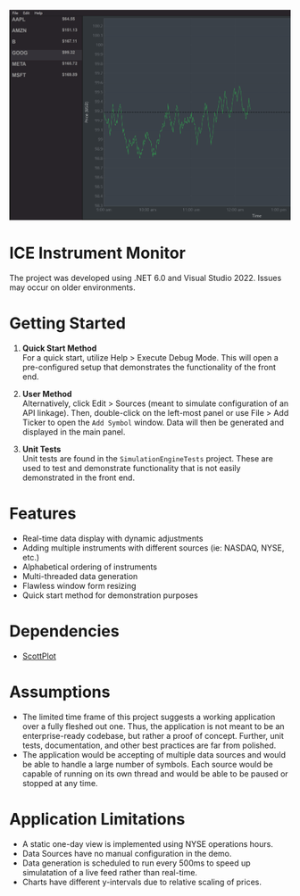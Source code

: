 <p align="center">
    <img src="resources/Image.png">
</p>

# ICE Instrument Monitor
The project was developed using .NET 6.0 and Visual Studio 2022. Issues may occur on older environments.

# Getting Started
1. **Quick Start Method**  
For a quick start, utilize Help > Execute Debug Mode. This will open a pre-configured setup that demonstrates the functionality of the front end.

2. **User Method**  
Alternatively, click Edit > Sources (meant to simulate configuration of an API linkage). Then, double-click on the left-most panel or use File > Add Ticker to open the `Add Symbol` window. Data will then be generated and displayed in the main panel.

3. **Unit Tests**  
Unit tests are found in the `SimulationEngineTests` project. These are used to test and demonstrate functionality that is not easily demonstrated in the front end.

# Features
- Real-time data display with dynamic adjustments
- Adding multiple instruments with different sources (ie: NASDAQ, NYSE, etc.)
- Alphabetical ordering of instruments
- Multi-threaded data generation
- Flawless window form resizing
- Quick start method for demonstration purposes

# Dependencies
- [ScottPlot](https://scottplot.net/)

# Assumptions
- The limited time frame of this project suggests a working application over a fully fleshed out one. Thus, the application is not meant to be an enterprise-ready codebase, but rather a proof of concept. Further, unit tests, documentation, and other best practices are far from polished.
- The application would be accepting of multiple data sources and would be able to handle a large number of symbols. Each source would be capable of running on its own thread and would be able to be paused or stopped at any time.

# Application Limitations
- A static one-day view is implemented using NYSE operations hours.
- Data Sources have no manual configuration in the demo.
- Data generation is scheduled to run every 500ms to speed up simulatation of a live feed rather than real-time.
- Charts have different y-intervals due to relative scaling of prices.
